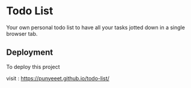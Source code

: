 
# Todo List

Your own personal todo list to have all your tasks jotted down in a 
single browser tab. 



## Deployment

To deploy this project

visit : https://punyeeet.github.io/todo-list/



